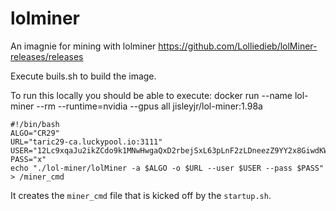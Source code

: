 # lolminer
An imagnie for mining with lolminer https://github.com/Lolliedieb/lolMiner-releases/releases

Execute buils.sh to build the image.

To run this locally you should be able to execute:
docker run --name lol-miner --rm --runtime=nvidia --gpus all jisleyjr/lol-miner:1.98a

```
#!/bin/bash
ALGO="CR29"
URL="taric29-ca.luckypool.io:3111"
USER="12Lc9xqaJu2ikZCdo9k1MNwHwgaQxD2rbejSxL63pLnF2zLDneezZ9YY2x8GiwdKWFfXqvTLHKENnnaUKZ5dwHrCoXm"
PASS="x"
echo "./lol-miner/lolMiner -a $ALGO -o $URL --user $USER --pass $PASS" > /miner_cmd
```

It creates the `miner_cmd` file that is kicked off by the `startup.sh`.